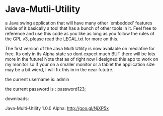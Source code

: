 Java-Mutli-Utility
==================
a Java swing application that will have many other 'embedded' features inside of it basically a tool that has 
a bunch of other tools in it. Feel free to reference and use this code as you like
as long as you follow the rules of the GPL v3, please read the LEGAL.txt for more on this.

The first version of the Java Multi Utility is now available on mediafire for free. Its only in its Alpha state so dont expect much BUT there will be lots more in the future! Note that as of right now i designed this app to work on my monitor
so if your on a smaller monitor or a tablet the application size may be a bit wierd, I will fix this in in the near fututre.

the current username is: admin 

the current password is : password123;

downloads:

Java-Multi-Utility 1.0.0 Alpha: http://goo.gl/NjXP5x
